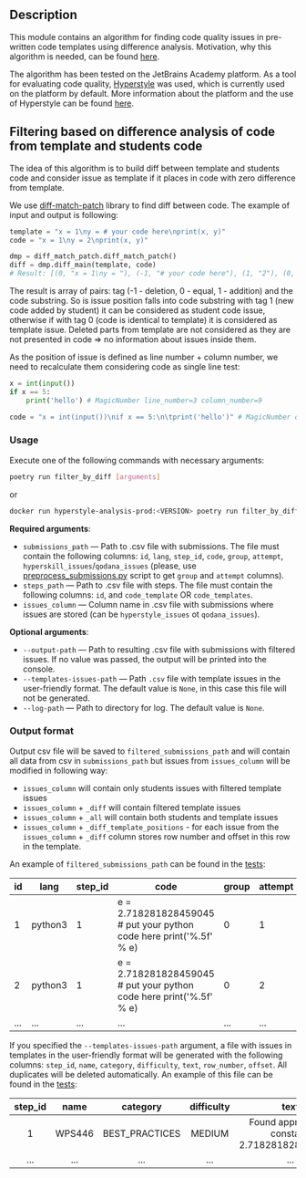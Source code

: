 ## Description

This module contains an algorithm for finding code quality issues in pre-written code templates using difference analysis. 
Motivation, why this algorithm is needed, can be found [here](../../README.md).

The algorithm has been tested on the JetBrains Academy platform. 
As a tool for evaluating code quality, [Hyperstyle](https://github.com/hyperskill/hyperstyle) was used, which is currently used on the platform by default. 
More information about the platform and the use of Hyperstyle can be found [here](../../../README.md).


## Filtering based on difference analysis of code from template and students code

The idea of this algorithm is to build diff between template and students code and consider issue as template if 
it places in code with zero difference from template.

We use [diff-match-patch](https://github.com/google/diff-match-patch) library to find diff between code. 
The example of input and output is following:

```python
template = "x = 1\ny = # your code here\nprint(x, y)"
code = "x = 1\ny = 2\nprint(x, y)"

dmp = diff_match_patch.diff_match_patch()
diff = dmp.diff_main(template, code)
# Result: [(0, "x = 1\ny = "), (-1, "# your code here"), (1, "2"), (0, "\nprint(x, y)")]
```
The result is array of pairs: tag (-1 - deletion, 0 - equal, 1 - addition) and the code substring.
So is issue position falls into code substring with tag 1 (new code added by student) it can be considered as student code issue,
otherwise if  with tag 0 (code is identical to template) it is considered as template issue. 
Deleted parts from template are not considered as they are not presented in code => no information about issues inside them.

As the position of issue is defined as line number + column number, we need to recalculate them considering code as single line test:
```python
x = int(input())
if x == 5:
    print('hello') # MagicNumber line_number=3 column_number=9
```

```python
code = "x = int(input())\nif x == 5:\n\tprint('hello')" # MagicNumber offset=27
```

### Usage

Execute one of the following commands with necessary arguments:
```bash
poetry run filter_by_diff [arguments]
```
or
```bash
docker run hyperstyle-analysis-prod:<VERSION> poetry run filter_by_diff [arguments]
```

**Required arguments**:

- `submissions_path` — Path to .csv file with submissions. The file must contain the following columns: `id`, `lang`, `step_id`, `code`, `group`, `attempt`, `hyperskill_issues`/`qodana_issues` (please, use [preprocess_submissions.py](../preprocessing/preprocess_submissions.py) script to get  `group` and `attempt` columns).
- `steps_path` — Path to .csv file with steps. The file must contain the following columns: `id`, and `code_template` OR `code_templates`.
- `issues_column` — Column name in .csv file with submissions where issues are stored (can be `hyperstyle_issues` ot `qodana_issues`).

**Optional arguments**:

- `--output-path` — Path to resulting .csv file with submissions with filtered issues. If no value was passed, the output will be printed into the console.
- `--templates-issues-path` — Path `.csv` file with template issues in the user-friendly format. The default value is `None`, in this case this file will not be generated.
- `--log-path` — Path to directory for log. The default value is `None`.

### Output format
Output csv file will be saved to `filtered_submissions_path` and will contain all data from csv in `submissions_path` but issues from `issues_column` will be modified in following way:
- `issues_column` will contain only students issues with filtered template issues
- `issues_column` + `_diff` will contain filtered template issues
- `issues_column` + `_all` will contain both students and template issues
- `issues_column` + `_diff_template_positions` - for each issue from the `issues_column` + `_diff` column stores row number and offset in this row in the template.

An example of `filtered_submissions_path` can be found in the [tests](../../tests/resources/diffs/filtered_submissions_python3_hyperstyle.csv):

| id  | lang    | step_id | code                                                                 | group | attempt | hyperstyle_issues |
|-----|---------|---------|----------------------------------------------------------------------|-------|---------|-------------------|
| 1   | python3 | 1       | e = 2.718281828459045 #  put your python code here print('%.5f' % e) | 0     | 1       | ...               |
| 2   | python3 | 1       | e = 2.718281828459045 # put your python code here print('%.5f' % e)  | 0     | 2       | ...               |
| ... | ...     | ...     | ...                                                                  | ...   | ...     | ...               |

If you specified the `--templates-issues-path` argument, a file with issues in templates in the user-friendly format 
will be generated with the following columns: `step_id`, `name`, `category`, `difficulty`, `text`, `row_number`, `offset`.
All duplicates will be deleted automatically.
An example of this file can be found in the [tests](../../tests/resources/diffs/template_issues.csv):

| step_id |  name  |    category    | difficulty |                      text                      | row_number | offset |
|:-------:|:------:|:--------------:|:----------:|:----------------------------------------------:|:----------:|:------:|
|    1    | WPS446 | BEST_PRACTICES |   MEDIUM   | Found approximate constant: 2.7182818284590453 |      1     |    6   |
|   ...   |   ...  |       ...      |     ...    |                       ...                      |     ...    |   ...  |


